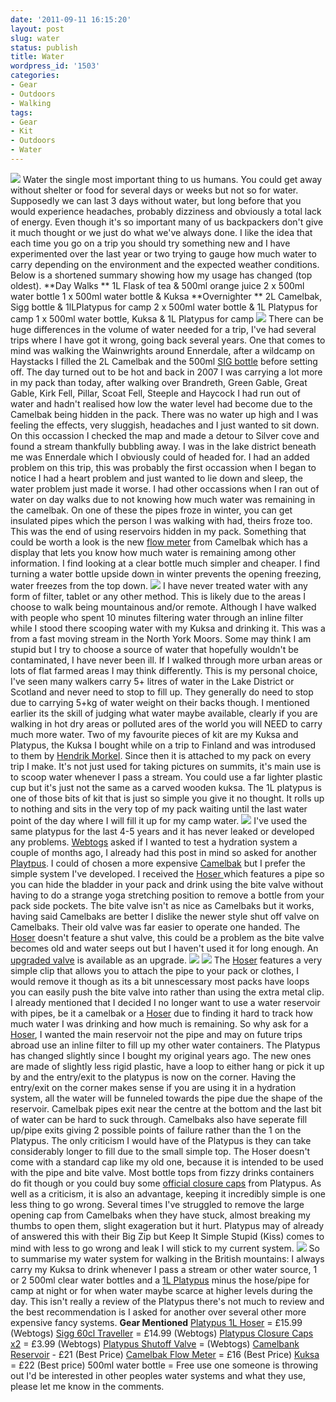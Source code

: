 ```yaml
---
date: '2011-09-11 16:15:20'
layout: post
slug: water
status: publish
title: Water
wordpress_id: '1503'
categories:
- Gear
- Outdoors
- Walking
tags:
- Gear
- Kit
- Outdoors
- Water
---
```


![](http://www.stevenhorner.com/wp-content/uploads/2011/09/Ullswater-Doris-049.jpg) Water the single most important thing to us humans. You could get away without shelter or food for several days or weeks but not so for water. Supposedly we can last 3 days without water, but long before that you would experience headaches, probably dizziness and obviously a total lack of energy. Even though it's so important many of us backpackers don't give it much thought or we just do what we've always done. I like the idea that each time you go on a trip you should try something new and I have experimented over the last year or two trying to gauge how much water to carry depending on the environment and the expected weather conditions. Below is a shortened summary showing how my usage has changed (top oldest). **Day Walks ** 1L Flask of tea & 500ml orange juice 2 x 500ml water bottle 1 x 500ml water bottle & Kuksa **Overnighter ** 2L Camelbak, Sigg bottle & 1lLPlatypus for camp 2 x 500ml water bottle & 1L Platypus for camp 1 x 500ml water bottle, Kuksa & 1L Platypus for camp ![](http://www.stevenhorner.com/wp-content/uploads/2011/09/IMG_20110911_123407.jpg) There can be huge differences in the volume of water needed for a trip, I've had several trips where I have got it wrong, going back several years. One that comes to mind was walking the Wainwrights around Ennerdale, after a wildcamp on Haystacks I filled the 2L Camelbak and the 500ml [SIG bottle](http://www.webtogs.co.uk/Sigg_Traveller_60cl_Water_Bottle_271-1753.html) before setting off. The day turned out to be hot and back in 2007 I was carrying a lot more in my pack than today, after walking over Brandreth, Green Gable, Great Gable, Kirk Fell, Pillar, Scoat Fell, Steeple and Haycock I had run out of water and hadn't realised how low the water level had become due to the Camelbak being hidden in the pack. There was no water up high and I was feeling the effects, very sluggish, headaches and I just wanted to sit down. On this occassion I checked the map and made a detour to Silver cove and found a stream thankfully bubbling away. I was in the lake district beneath me was Ennerdale which I obviously could of headed for. I had an added problem on this trip, this was probably the first occassion when I began to notice I had a heart problem and just wanted to lie down and sleep, the water problem just made it worse. I had other occassions when I ran out of water on day walks due to not knowing how much water was remaining in the camelbak. On one of these the pipes froze in winter, you can get insulated pipes which the person I was walking with had, theirs froze too. This was the end of using reservoirs hidden in my pack. Something that could be worth a look is the new [flow meter](http://www.camelbak.com/Sports-Recreation/Accessories/Flowmeter.aspx) from Camelbak which has a display that lets you know how much water is remaining among other information. I find looking at a clear bottle much simpler and cheaper. I find turning a water bottle upside down in winter prevents the opening freezing, water freezes from the top down. ![](http://www.stevenhorner.com/wp-content/uploads/2011/09/Fullscreen-capture-11092011-132336.bmp.jpg) I have never treated water with any form of filter, tablet or any other method. This is likely due to the areas I choose to walk being mountainous and/or remote. Although I have walked with people who spent 10 minutes filtering water through an inline filter while I stood there scooping water with my Kuksa and drinking it. This was a from a fast moving stream in the North York Moors. Some may think I am stupid but I try to choose a source of water that hopefully wouldn't be contaminated, I have never been ill. If I walked through more urban areas or lots of flat farmed areas I may think differently. This is my personal choice, I've seen many walkers carry 5+ litres of water in the Lake District or Scotland and never need to stop to fill up. They generally do need to stop due to carrying 5+kg of water weight on their backs though. I mentioned earlier its the skill of judging what water maybe available, clearly if you are walking in hot dry areas or polluted ares of the world you will NEED to carry much more water. Two of my favourite pieces of kit are my Kuksa and Platypus, the Kuksa I bought while on a trip to Finland and was introdused to them by [Hendrik Morkel](http://www.hikinginfinland.com). Since then it is attached to my pack on every trip I make. It's not just used for taking pictures on summits, it's main use is to scoop water whenever I pass a stream. You could use a far lighter plastic cup but it's just not the same as a carved wooden kuksa. The 1L platypus is one of those bits of kit that is just so simple you give it no thought. It rolls up to nothing and sits in the very top of my pack waiting until the last water point of the day where I will fill it up for my camp water. ![](http://www.stevenhorner.com/wp-content/uploads/2011/09/IMG_20110911_121908.jpg) I've used the same platypus for the last 4-5 years and it has never leaked or developed any problems. [Webtogs](http://www.webtogs.co.uk/) asked if I wanted to test a hydration system a couple of months ago, I already had this post in mind so asked for another [Playtpus](http://www.webtogs.co.uk/Platypus/). I could of chosen a more expensive [Camelbak](http://www.webtogs.co.uk/Camelbak/) but I prefer the simple system I've developed. I received the [Hoser ](http://www.webtogs.co.uk/Platypus_Hoser_1_Litre_100712.html)which features a pipe so you can hide the bladder in your pack and drink using the bite valve without having to do a strange yoga stretching position to remove a bottle from your pack side pockets. The bite valve isn't as nice as Camelbaks but it works, having said Camelbaks are better I dislike the newer style shut off valve on Camelbaks. Their old valve was far easier to operate one handed. The [Hoser](http://www.webtogs.co.uk/Platypus_Hoser_1_Litre_100712.html) doesn't feature a shut valve, this could be a problem as the bite valve becomes old and water seeps out but I haven't used it for long enough. An [upgraded valve](http://www.webtogs.co.uk/Platypus_Shutoff_Valve_101435.html) is available as an upgrade. ![](http://www.stevenhorner.com/wp-content/uploads/2011/09/Skitched-image0-600x438.png) ![](http://www.stevenhorner.com/wp-content/uploads/2011/09/IMG_20110911_154924.jpg) The [Hoser](http://www.webtogs.co.uk/Platypus_Hoser_1_Litre_100712.html) features a very simple clip that allows you to attach the pipe to your pack or clothes, I would remove it though as its a bit unnescessary most packs have loops you can easily push the bite valve into rather than using the extra metal clip. I already mentioned that I decided I no longer want to use a water reservoir with pipes, be it a camelbak or a [Hoser](http://www.webtogs.co.uk/Platypus_Hoser_1_Litre_100712.html) due to finding it hard to track how much water I was drinking and how much is remaining. So why ask for a [Hoser](http://www.webtogs.co.uk/Platypus_Hoser_1_Litre_100712.html), I wanted the main reservoir not the pipe and may on future trips abroad use an inline filter to fill up my other water containers. The Platypus has changed slightly since I bought my original years ago. The new ones are made of slightly less rigid plastic, have a loop to either hang or pick it up by and the entry/exit to the platypus is now on the corner. Having the entry/exit on the corner makes sense if you are using it in a hydration system, all the water will be funneled towards the pipe due the shape of the reservoir. Camelbak pipes exit near the centre at the bottom and the last bit of water can be hard to suck through. Camelbaks also have seperate fill up/pipe exits giving 2 possible points of failure rather than the 1 on the Platypus. The only criticism I would have of the Platypus is they can take considerably longer to fill due to the small simple top. The Hoser doesn't come with a standard cap like my old one, because it is intended to be used with the pipe and bite valve. Most bottle tops from fizzy drinks containers do fit though or you could buy some [official closure caps](http://www.webtogs.co.uk/Platypus_Closure_Cap__pack_of_two__101432.html) from Platypus. As well as a criticism, it is also an advantage, keeping it incredibly simple is one less thing to go wrong. Several times I've struggled to remove the large opening cap from Camelbaks when they have stuck, almost breaking my thumbs to open them, slight exageration but it hurt. Platypus may of already of answered this with their Big Zip but Keep It Simple Stupid (Kiss) comes to mind with less to go wrong and leak I will stick to my current system. ![](http://www.stevenhorner.com/wp-content/uploads/2011/09/IMG_20110911_155016.jpg) So to summarise my water system for walking in the British mountains: I always carry my Kuksa to drink whenever I pass a stream or other water source, 1 or 2 500ml clear water bottles and a [1L Platypus](http://www.webtogs.co.uk/Platypus_Hoser_1_Litre_100712.html) minus the hose/pipe for camp at night or for when water maybe scarce at higher levels during the day. This isn't really a review of the Platypus there's not much to review and the best recommendation is I asked for another over several other more expensive fancy systems. **Gear Mentioned** [Platypus 1L Hoser](http://www.webtogs.co.uk/Platypus_Hoser_1_Litre_100712.html) = £15.99 (Webtogs) [Sigg 60cl Traveller](http://www.webtogs.co.uk/Sigg_Traveller_60cl_Water_Bottle_271-1753.html) = £14.99 (Webtogs) [Platypus Closure Caps x2](http://www.webtogs.co.uk/Platypus_Closure_Cap__pack_of_two__101432.html) = £3.99 (Webtogs) [Platypus Shutoff Valve](http://www.webtogs.co.uk/Platypus_Shutoff_Valve_101435.html) = (Webtogs) [Camelbank Reservoir](http://www.google.co.uk/products/catalog?q=camelbak+antidote&hl=en&prmd=ivns&bav=on.2,or.r_gc.r_pw.&biw=1280&bih=909&um=1&ie=UTF-8&tbm=shop&cid=4745813139539568444&sa=X&ei=RsFsTp_KFYbm-gaexoz2BA&ved=0CF8Q8wIwAQ) - £21 (Best Price) [Camelbak Flow Meter](http://www.google.co.uk/products/catalog?q=camelbak+flow+meter&hl=en&um=1&ie=UTF-8&tbm=shop&cid=6445640845516168167&sa=X&ei=hcFsTvK3OtCN-wabnbXvBA&ved=0CFMQ8wIwAA) = £16 (Best Price) [Kuksa](http://www.google.co.uk/search?q=kuksa&hl=en&tbm=shop&aq=f) = £22 (Best price) 500ml water bottle = Free use one someone is throwing out I'd be interested in other peoples water systems and what they use, please let me know in the comments.
